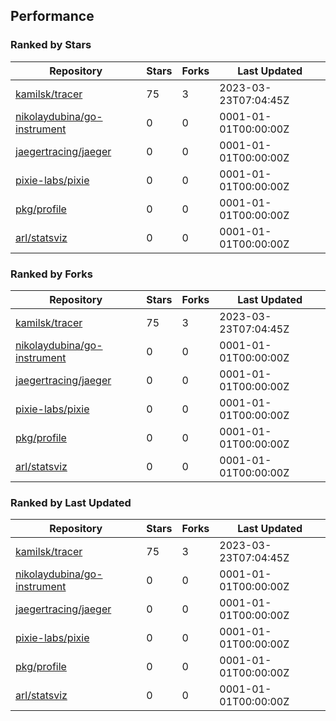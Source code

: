 ## Performance

### Ranked by Stars

| Repository | Stars | Forks | Last Updated |
|------------|-------|-------|--------------|
| [kamilsk/tracer](https://github.com/kamilsk/tracer) | 75 | 3 | 2023-03-23T07:04:45Z |
| [nikolaydubina/go-instrument](https://github.com/nikolaydubina/go-instrument) | 0 | 0 | 0001-01-01T00:00:00Z |
| [jaegertracing/jaeger](https://github.com/jaegertracing/jaeger) | 0 | 0 | 0001-01-01T00:00:00Z |
| [pixie-labs/pixie](https://github.com/pixie-labs/pixie) | 0 | 0 | 0001-01-01T00:00:00Z |
| [pkg/profile](https://github.com/pkg/profile) | 0 | 0 | 0001-01-01T00:00:00Z |
| [arl/statsviz](https://github.com/arl/statsviz) | 0 | 0 | 0001-01-01T00:00:00Z |

### Ranked by Forks

| Repository | Stars | Forks | Last Updated |
|------------|-------|-------|--------------|
| [kamilsk/tracer](https://github.com/kamilsk/tracer) | 75 | 3 | 2023-03-23T07:04:45Z |
| [nikolaydubina/go-instrument](https://github.com/nikolaydubina/go-instrument) | 0 | 0 | 0001-01-01T00:00:00Z |
| [jaegertracing/jaeger](https://github.com/jaegertracing/jaeger) | 0 | 0 | 0001-01-01T00:00:00Z |
| [pixie-labs/pixie](https://github.com/pixie-labs/pixie) | 0 | 0 | 0001-01-01T00:00:00Z |
| [pkg/profile](https://github.com/pkg/profile) | 0 | 0 | 0001-01-01T00:00:00Z |
| [arl/statsviz](https://github.com/arl/statsviz) | 0 | 0 | 0001-01-01T00:00:00Z |

### Ranked by Last Updated

| Repository | Stars | Forks | Last Updated |
|------------|-------|-------|--------------|
| [kamilsk/tracer](https://github.com/kamilsk/tracer) | 75 | 3 | 2023-03-23T07:04:45Z |
| [nikolaydubina/go-instrument](https://github.com/nikolaydubina/go-instrument) | 0 | 0 | 0001-01-01T00:00:00Z |
| [jaegertracing/jaeger](https://github.com/jaegertracing/jaeger) | 0 | 0 | 0001-01-01T00:00:00Z |
| [pixie-labs/pixie](https://github.com/pixie-labs/pixie) | 0 | 0 | 0001-01-01T00:00:00Z |
| [pkg/profile](https://github.com/pkg/profile) | 0 | 0 | 0001-01-01T00:00:00Z |
| [arl/statsviz](https://github.com/arl/statsviz) | 0 | 0 | 0001-01-01T00:00:00Z |


